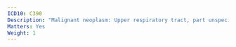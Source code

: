 ```yaml
---
ICD10: C390
Description: "Malignant neoplasm: Upper respiratory tract, part unspecified"
Matters: Yes
Weight: 1
---
```

